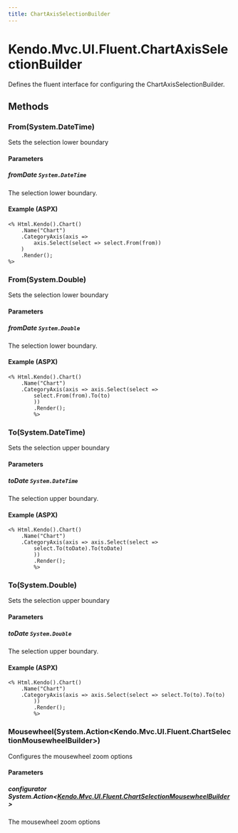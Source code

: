 ```yaml
---
title: ChartAxisSelectionBuilder
---
```


# Kendo.Mvc.UI.Fluent.ChartAxisSelectionBuilder
Defines the fluent interface for configuring the ChartAxisSelectionBuilder.




## Methods


### From(System.DateTime)
Sets the selection lower boundary


#### Parameters

##### fromDate `System.DateTime`
The selection lower boundary.




#### Example (ASPX)
    <% Html.Kendo().Chart()
        .Name("Chart")
        .CategoryAxis(axis =>
            axis.Select(select => select.From(from))
        )
        .Render();
    %>


### From(System.Double)
Sets the selection lower boundary


#### Parameters

##### fromDate `System.Double`
The selection lower boundary.




#### Example (ASPX)
    <% Html.Kendo().Chart()
        .Name("Chart")
        .CategoryAxis(axis => axis.Select(select =>
            select.From(from).To(to)
            ))
            .Render();
            %>


### To(System.DateTime)
Sets the selection upper boundary


#### Parameters

##### toDate `System.DateTime`
The selection upper boundary.




#### Example (ASPX)
    <% Html.Kendo().Chart()
        .Name("Chart")
        .CategoryAxis(axis => axis.Select(select =>
            select.To(toDate).To(toDate)
            ))
            .Render();
            %>


### To(System.Double)
Sets the selection upper boundary


#### Parameters

##### toDate `System.Double`
The selection upper boundary.




#### Example (ASPX)
    <% Html.Kendo().Chart()
        .Name("Chart")
        .CategoryAxis(axis => axis.Select(select => select.To(to).To(to)
            ))
            .Render();
            %>


### Mousewheel(System.Action\<Kendo.Mvc.UI.Fluent.ChartSelectionMousewheelBuilder\>)
Configures the mousewheel zoom options


#### Parameters

##### configurator System.Action<[Kendo.Mvc.UI.Fluent.ChartSelectionMousewheelBuilder](/api/wrappers/aspnet-mvc/Kendo.Mvc.UI.Fluent/ChartSelectionMousewheelBuilder)>
The mousewheel zoom options







